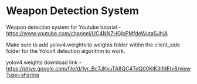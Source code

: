 # Weapon Detection System

Weapon detection system for Youtube tutorial - https://www.youtube.com/channel/UC4NN7HGjbPMfdeWutaSJhjA

Make sure to add yolov4.weights to weights folder witihn the client_side folder for the Yolov4 detection algorithm to work.

yolov4.weights download link - https://drive.google.com/file/d/1vr_Bc7JKkuTA8QC4TdQ00KlK3IfdEtv6/view?usp=sharing



